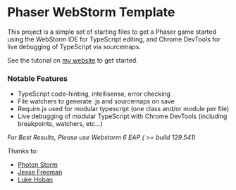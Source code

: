 # Phaser WebStorm Template

This project is a simple set of starting files to get a Phaser game started using the WebStorm IDE for TypeScript editing, and Chrome DevTools for live debugging of TypeScript via sourcemaps.

See the tutorial on [my website](http://ericterpstra.com/2013/06/phaser-starter-project-for-webstorm-and-chrome-modular-typescript-code-completion-and-live-debugging/) to get started.


### Notable Features

* TypeScript code-hinting, intellisense, error checking
* File watchers to generate .js and sourcemaps on save
* Require.js used for modular typescript (one class and/or module per file)
* Live debugging of modular TypeScript with Chrome DevTools (including breakpoints, watchers, etc...)

*For Best Results, Please use Webstorm 6 EAP ( >= build 129.541)*

Thanks to:
* [Photon Storm](http://www.photonstorm.com)
* [Jesse Freeman](http://www.jessefreeman.com)
* [Luke Hoban](https://twitter.com/lukehoban)
